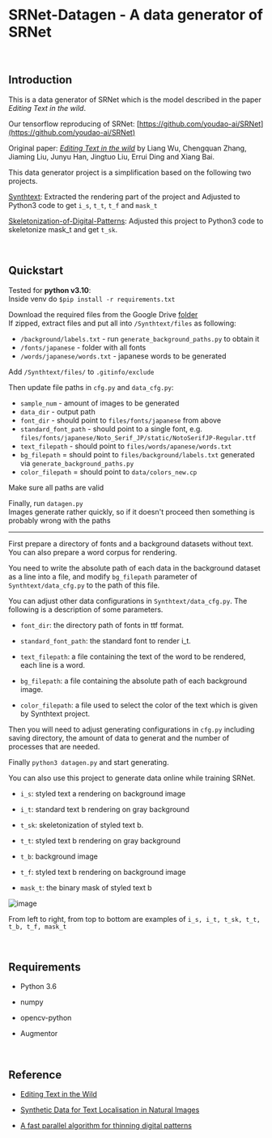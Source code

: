 # SRNet-Datagen - A data generator of SRNet

&nbsp;
## Introduction
This is a data generator of SRNet which is the model described in the paper *Editing Text in the wild*.

Our tensorflow reproducing of SRNet: [https://github.com/youdao-ai/SRNet](https://github.com/youdao-ai/SRNet)

Original paper: [*Editing Text in the wild*](https://arxiv.org/abs/1908.03047) by Liang Wu, Chengquan Zhang, Jiaming Liu, Junyu Han, Jingtuo Liu, Errui Ding and Xiang Bai.

This data generator project is a simplification based on the following two projects.

[Synthtext](https://github.com/ankush-me/SynthText): Extracted the rendering part of the project and Adjusted to Python3 code to get `i_s`, `t_t`, `t_f` and `mask_t`

[Skeletonization-of-Digital-Patterns](https://github.com/anupamwadhwa/Skeletonization-of-Digital-Patterns): Adjusted this project to Python3 code to skeletonize mask_t and get `t_sk`.

&nbsp;
## Quickstart

Tested for **python v3.10**:  
Inside venv do `$pip install -r requirements.txt`

Download the required files from the Google Drive [folder](https://drive.google.com/drive/u/2/folders/1bI-woBdktrIAN8bNWeACNizGL17b9L2y)  
If zipped, extract files and put all into `/Synthtext/files` as following:  

* `/background/labels.txt` - run `generate_background_paths.py` to obtain it
* `/fonts/japanese` - folder with all fonts
* `/words/japanese/words.txt` - japanese words to be generated

Add `/Synthtext/files/` to `.gitinfo/exclude`

Then update file paths in `cfg.py` and `data_cfg.py`:

* `sample_num` - amount of images to be generated
* `data_dir` - output path
* `font_dir` - should point to `files/fonts/japanese` from above
* `standard_font_path` - should point to a single font, e.g. `files/fonts/japanese/Noto_Serif_JP/static/NotoSerifJP-Regular.ttf`
* `text_filepath` - should point to `files/words/apanese/words.txt`
* `bg_filepath` = should point to `files/background/labels.txt` generated via `generate_background_paths.py`
* `color_filepath` = should point to `data/colors_new.cp`


Make sure all paths are valid

Finally, run `datagen.py`  
Images generate rather quickly, so if it doesn't proceed then something is probably wrong with the paths

---
First prepare a directory of fonts and a background datasets without text. You can also prepare a word corpus for rendering. 

You need to write the absolute path of each data in the background dataset as a line into a file, and modify `bg_filepath` parameter of `Synthtext/data_cfg.py` to the path of this file. 

You can adjust other data configurations in `Synthtext/data_cfg.py`. The following is a description of some parameters.

- `font_dir`: the directory path of fonts in ttf format.

- `standard_font_path`: the standard font to render i_t.

- `text_filepath`: a file containing the text of the word to be rendered, each line is a word.

- `bg_filepath`: a file containing the absolute path of each background image.

- `color_filepath`: a file used to select the color of the text which is given by Synthtext project.

Then you will need to adjust generating configurations in `cfg.py` including saving directory, the amount of data to generat and the number of processes that are needed.

Finally `python3 datagen.py` and start generating.

You can also use this project to generate data online while training SRNet.

- `i_s`: styled text a rendering on background image

- `i_t`: standard text b rendering on gray background

- `t_sk`: skeletonization of styled text b.

- `t_t`: styled text b rendering on gray background

- `t_b`: background image

- `t_f`: styled text b rendering on background image

- `mask_t`: the binary mask of styled text b

![image](https://github.com/youdao-ai/SRNet/blob/master/examples/example/data.png)

From left to right, from top to bottom are examples of `i_s, i_t, t_sk, t_t, t_b, t_f, mask_t`

&nbsp;
## Requirements
- Python 3.6

- numpy

- opencv-python

- Augmentor

&nbsp;
## Reference
- [Editing Text in the Wild](https://arxiv.org/abs/1908.03047)

- [Synthetic Data for Text Localisation in Natural Images](https://arxiv.org/abs/1604.06646)

- [A fast parallel algorithm for thinning digital patterns](http://www-prima.inrialpes.fr/perso/Tran/Draft/gateway.cfm.pdf)

